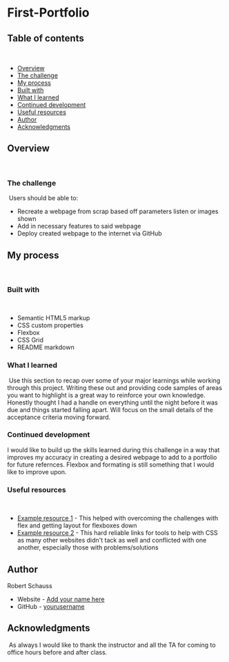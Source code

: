 # First-Portfolio

## Table of contents
​
- [Overview](#overview)
 - [The challenge](#the-challenge)
- [My process](#my-process)
 - [Built with](#built-with)
 - [What I learned](#what-i-learned)
 - [Continued development](#continued-development)
 - [Useful resources](#useful-resources)
- [Author](#author)
- [Acknowledgments](#acknowledgments)
​
## Overview
​
### The challenge
​
Users should be able to:
​
- Recreate a webpage from scrap based off parameters listen or images shown
- Add in necessary features to said webpage
- Deploy created webpage to the internet via GitHub

## My process
​
### Built with
​
- Semantic HTML5 markup
- CSS custom properties
- Flexbox
- CSS Grid
- README markdown

### What I learned
​
Use this section to recap over some of your major learnings while working through this project. Writing these out and providing code samples of areas you want to highlight is a great way to reinforce your own knowledge. Honestly thought I had a handle on everything until the night before it was due and things started falling apart. Will focus on the small details of the acceptance criteria moving forward.

### Continued development

I would like to build up the skills learned during this challenge in a way that improves my accuracy in creating a desired webpage to add to a portfolio for future refernces. Flexbox and formating is still something that I would like to improve upon.
​
### Useful resources
​
- [Example resource 1](https://www.w3schools.com/css/css3_flexbox.asp) - This helped with overcoming the challenges with flex and getting layout for flexboxes down
- [Example resource 2](https://developer.mozilla.org/en-US/docs/Web/CSS) - This hard reliable links for tools to help with CSS as many other websites didn't tack as well and conflicted with one another, especially those with problems/solutions

## Author
 Robert Schauss
- Website - [Add your name here](https://www.your-site.com)
- GitHub - [yourusername](https://github.com/yourusername)
​
## Acknowledgments
​
As always I would like to thank the instructor and all the TA for coming to office hours before and after class.
